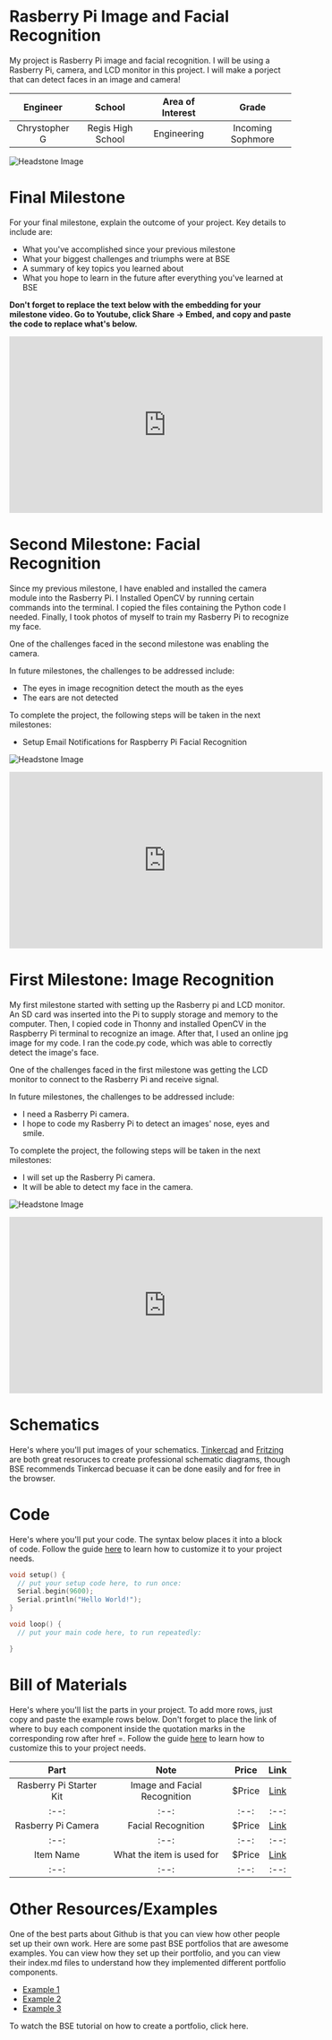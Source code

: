 # Rasberry Pi Image and Facial Recognition
My project is Rasberry Pi image and facial recognition. I will be using a Rasberry Pi, camera, and LCD monitor in this project. I will make a porject that can detect faces in an image and camera!

| **Engineer** | **School** | **Area of Interest** | **Grade** |
|:--:|:--:|:--:|:--:|
| Chrystopher G | Regis High School | Engineering | Incoming Sophmore

![Headstone Image](IMG_0117.jpg)
  
# Final Milestone
For your final milestone, explain the outcome of your project. Key details to include are:
- What you've accomplished since your previous milestone
- What your biggest challenges and triumphs were at BSE
- A summary of key topics you learned about
- What you hope to learn in the future after everything you've learned at BSE

**Don't forget to replace the text below with the embedding for your milestone video. Go to Youtube, click Share -> Embed, and copy and paste the code to replace what's below.**

<iframe width="560" height="315" src="https://www.youtube.com/embed/F7M7imOVGug" title="YouTube video player" frameborder="0" allow="accelerometer; autoplay; clipboard-write; encrypted-media; gyroscope; picture-in-picture; web-share" allowfullscreen></iframe>

# Second Milestone: Facial Recognition
Since my previous milestone, I have enabled and installed the camera module into the Rasberry Pi. I Installed OpenCV by running certain commands into the terminal. I copied the files containing the Python code I needed. Finally, I took photos of myself to train my Rasberry Pi to recognize my face.

One of the challenges faced in the second milestone was enabling the camera.

In future milestones, the challenges to be addressed include:

- The eyes in image recognition detect the mouth as the eyes
- The ears are not detected

To complete the project, the following steps will be taken in the next milestones:

- Setup Email Notifications for Raspberry Pi Facial Recognition

![Headstone Image](IMG_0150.jpg)

<iframe width="560" height="315" src="https://www.youtube.com/embed/u_gxb7IhWis" title="YouTube video player" frameborder="0" allow="accelerometer; autoplay; clipboard-write; encrypted-media; gyroscope; picture-in-picture; web-share" allowfullscreen></iframe>

# First Milestone: Image Recognition

My first milestone started with setting up the Rasberry pi and LCD monitor. An SD card was inserted into the Pi to supply storage and memory to the computer. Then, I copied code in Thonny and installed OpenCV in the Raspberry Pi terminal to recognize an image. After that, I used an online jpg image for my code. I ran the code.py code, which was able to correctly detect the image's face.

One of the challenges faced in the first milestone was getting the LCD monitor to connect to the Rasberry Pi and receive signal.

In future milestones, the challenges to be addressed include:

- I need a Rasberry Pi camera.
- I hope to code my Rasberry Pi to detect an images' nose, eyes and smile.

To complete the project, the following steps will be taken in the next milestones:

- I will set up the Rasberry Pi camera.
- It will be able to detect my face in the camera.

![Headstone Image](IMG_0387.png)

<iframe width="560" height="315" src="https://www.youtube.com/embed/OXp_PtoNmEI" title="YouTube video player" frameborder="0" allow="accelerometer; autoplay; clipboard-write; encrypted-media; gyroscope; picture-in-picture; web-share" allowfullscreen></iframe>

# Schematics 
Here's where you'll put images of your schematics. [Tinkercad](https://www.tinkercad.com/blog/official-guide-to-tinkercad-circuits) and [Fritzing](https://fritzing.org/learning/) are both great resoruces to create professional schematic diagrams, though BSE recommends Tinkercad becuase it can be done easily and for free in the browser. 

# Code
Here's where you'll put your code. The syntax below places it into a block of code. Follow the guide [here]([url](https://www.markdownguide.org/extended-syntax/)) to learn how to customize it to your project needs. 

```c++
void setup() {
  // put your setup code here, to run once:
  Serial.begin(9600);
  Serial.println("Hello World!");
}

void loop() {
  // put your main code here, to run repeatedly:

}
```

# Bill of Materials
Here's where you'll list the parts in your project. To add more rows, just copy and paste the example rows below.
Don't forget to place the link of where to buy each component inside the quotation marks in the corresponding row after href =. Follow the guide [here]([url](https://www.markdownguide.org/extended-syntax/)) to learn how to customize this to your project needs. 

| **Part** | **Note** | **Price** | **Link** |
|:--:|:--:|:--:|:--:|
| Rasberry Pi Starter Kit | Image and Facial Recognition | $Price | <a href="https://www.amazon.com/Arduino-A000066-ARDUINO-UNO-R3/dp/B008GRTSV6/"> Link </a> |
|:--:|:--:|:--:|:--:|
| Rasberry Pi Camera | Facial Recognition | $Price | <a href="https://www.amazon.com/Arduino-A000066-ARDUINO-UNO-R3/dp/B008GRTSV6/"> Link </a> |
|:--:|:--:|:--:|:--:|
| Item Name | What the item is used for | $Price | <a href="https://www.amazon.com/Arduino-A000066-ARDUINO-UNO-R3/dp/B008GRTSV6/"> Link </a> |
|:--:|:--:|:--:|:--:|

# Other Resources/Examples
One of the best parts about Github is that you can view how other people set up their own work. Here are some past BSE portfolios that are awesome examples. You can view how they set up their portfolio, and you can view their index.md files to understand how they implemented different portfolio components.
- [Example 1](https://trashytuber.github.io/YimingJiaBlueStamp/)
- [Example 2](https://sviatil0.github.io/Sviatoslav_BSE/)
- [Example 3](https://arneshkumar.github.io/arneshbluestamp/)

To watch the BSE tutorial on how to create a portfolio, click here.
